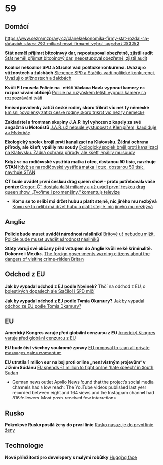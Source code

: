 # 59

## Domácí

https://www.seznamzpravy.cz/clanek/ekonomika-firmy-stat-rozdal-na-dotacich-skoro-700-miliard-mezi-firmami-vyhral-agrofert-283252

**Stát neměl přijímat bitcoinový dar, nepostupoval obezřetně, zjistil audit** [Stát neměl přijímat bitcoinový dar, nepostupoval obezřetně, zjistil audit](https://www.idnes.cz/zpravy/domaci/bitcoin-kauza-audit-ministerstvo-spravedlnosti.A250731_223139_domaci_idh)

**Koalice nekoalice SPD a Stačilo! vadí politické konkurenci. Uvažují o stížnostech a žalobách** [Slepence SPD a Stačilo! vadí politické konkurenci. Uvažují o stížnostech a žalobách](https://www.novinky.cz/clanek/volby-do-poslanecke-snemovny-slepence-spd-a-stacilo-vadi-politicke-konkurenci-uvazuji-o-stiznostech-a-zalobach-40532583)

**Kvůli EU musela Policie na Letišti Václava Havla vypnout kamery na rozpoznávání obličejů** [Policie na ruzyňském letišti vypnula kamery na rozpoznávání tváří](https://www.idnes.cz/zpravy/domaci/policie-kamery-rozpoznavani-obliceju-deaktivace-eu.A250801_085454_domaci_tty)

**Emisní povolenky zatíží české rodiny skoro třikrát víc než ty německé** [Emisní povolenky zatíží české rodiny skoro třikrát víc než ty německé](https://www.novinky.cz/clanek/ekonomika-emisni-povolenky-zatizi-ceske-rodiny-skoro-trikrat-vic-nez-ty-nemecke-40532574)

**Zakladatel a frontman skupiny J.A.R. byl vyhozen z kapely za své angažmá u Motoristů** [J.A.R. už nebude vystupovat s Klempířem, kandiduje za Motoristy](https://www.novinky.cz/clanek/kultura-j-a-r-uz-nebude-vystupovat-s-klempirem-kandiduje-za-motoristy-40532765)

**Ekologický spolek brojil proti kanalizaci na Klatovsku. Žádná ochrana přírody, ale kšeft, vpálily mu soudy** [Ekologický spolek brojil proti kanalizaci na Klatovsku. Žádná ochrana přírody, ale kšeft, vpálily mu soudy](https://www.novinky.cz/clanek/domaci-ekologicky-spolek-brojil-proti-kanalizaci-na-klatovsku-zadna-ochrana-prirody-ale-kseft-vpalily-mu-soudy-40532790)

**Když se na rodičovské vystřídá matka i otec, dostanou 50 tisíc, navrhuje STAN** [Když se na rodičovské vystřídá matka i otec, dostanou 50 tisíc, navrhuje STAN](https://www.novinky.cz/clanek/domaci-kdyz-se-rodicovske-vystrida-matka-i-otec-dostanou-50-tisic-navrhuje-stan-40533081)

**ČT bude uvádět první českou drag queen show - proto potřebovala vaše peníze** [Gregor: ČT dostala další miliardy a už uvádí první českou drag queen show. „Tvoříme i pro menšiny,“ komentuje televize](https://www.echo24.cz/a/HAxww/zpravy-panorama-gregor-kritizuje-draq-queen-show-tvorime-i-pro-mensiny-komentuje-ct)
  - **Komu se to nelíbí má držet hubu a platit stejně, nic jiného mu nezbývá** [Komu se to nelíbí má držet hubu a platit stejně, nic jiného mu nezbývá](https://x.com/marekmi79/status/1952970045589733755)

## Anglie 

**Policie bude muset uvádět národnost násilníků** [Britové už nebudou mlžit. Policie bude muset uvádět národnost násilníků](https://www.idnes.cz/zpravy/zahranicni/policie-velka-britanie-narodnost-trestny-cin-zverejneni.A250805_183301_zahranicni_krd?zdroj=sph_hp)

**Státy varují své občany před vstupem do Anglie kvůli velké kriminalitě. Dokonce i Mexiko.** [The foreign governments warning citizens about the dangers of visiting crime-ridden Britain](https://www.telegraph.co.uk/politics/2025/08/05/crime-has-got-so-bad-in-britain-foreign-travel/)

## Odchod z EU

**Jak by vypadal odchod z EU podle Novinek?** [Tlačí na odchod z EU, o bolestivých dopadech ale Stačilo! i SPD mlčí](https://www.seznamzpravy.cz/clanek/volby-do-poslanecke-snemovny-tlaci-na-odchod-z-eu-o-bolestivych-dopadech-ale-stacilo-i-spd-mlci-282916)

**Jak by vypadal odchod z EU podle Tomia Okamury?** [Jak by vypadal odchod ze EU podle Tomia Okamury?](https://x.com/tomio_cz/status/1952456173753356749)

## EU

**Americký Kongres varuje před globální cenzurou z EU** [Americký Kongres varuje před globální cenzurou z EU](https://www.echo24.cz/a/HYGnk/zpravy-svet-evropska-dsa-zavadi-globalni-cenzuru-zni-z-americkeho-kongresu)

**EU bude číst všechny soukromé zprávy** [EU proposal to scan all private messages gains momentum ](https://cointelegraph.com/news/eu-chat-control-plan-gains-support-threatens-encryption)

**EU utratila 1 milion eur na boj proti online „nenávistným projevům“ v Jižním Súdánu** [EU spends €1 million to fight online ‘hate speech’ in South Sudan ](https://brusselssignal.eu/2025/08/eu-spends-e1-million-to-fight-online-hate-speech-in-south-sudan/)
  -  German news outlet Apollo News found that the project’s social media channels had a low reach: The YouTube videos published last year recorded between eight and 164 views and the Instagram channel had 816 followers. Most posts received few interactions.

## Rusko

**Pokrokové Rusko posílá ženy do první linie** [Rusko nasazuje do první linie ženy](https://www.novinky.cz/clanek/valka-na-ukrajine-rusko-nasazuje-do-prvni-linie-zeny-40532857)

## Technologie

**Nové příležitosti pro developery s malými robůtky** [Hugging face](https://www.youtube.com/watch?v=xukv_Ew5t1Q)
